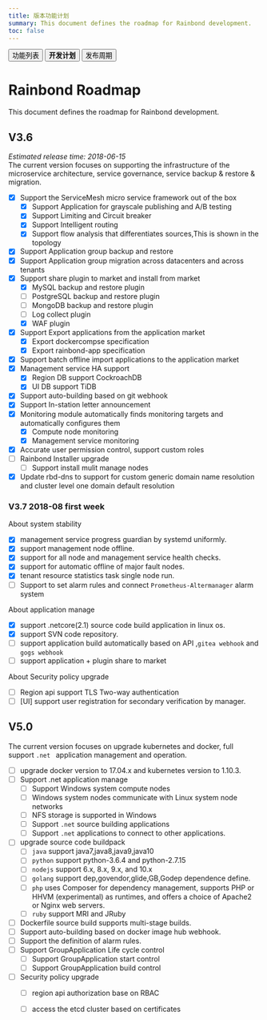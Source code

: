 ```yaml
---
title: 版本功能计划
summary: This document defines the roadmap for Rainbond development.
toc: false
---
```

<div class="filters filters-big clearfix">
    <a href="edition.html"><button class="filter-button">功能列表</button></a>
    <a href="roadmap.html"><button class="filter-button current"><strong>开发计划</strong></button></a>
    <a href="release-cycle.html"><button class="filter-button">发布周期</button></a>
</div>

# Rainbond Roadmap
This document defines the roadmap for Rainbond development.

## V3.6
*Estimated release time: 2018-06-15*   
The current version focuses on supporting the infrastructure of the microservice architecture, service governance, service backup & restore & migration.

- [x] Support the ServiceMesh micro service framework out of the box
    - [x] Support Application for grayscale publishing and A/B testing
    - [x] Support Limiting and Circuit breaker
    - [x] Support Intelligent routing
    - [x] Support flow analysis that differentiates sources,This is shown in the topology
- [x] Support Application group backup and restore
- [x] Support Application group migration across datacenters and across tenants
- [x] Support share plugin to market and install from market
    - [x] MySQL backup and restore plugin
    - [ ] PostgreSQL backup and restore plugin
    - [ ] MongoDB backup and restore plugin
    - [ ] Log collect plugin  
    - [x] WAF plugin
- [x] Support Export applications from the application market
    - [x] Export dockercompse specification
    - [x] Export rainbond-app specification
- [x] Support batch offline import applications to the application market    
- [x] Management service HA support
    - [x] Region DB support CockroachDB
    - [x] UI DB support TiDB
- [x] Support auto-building based on git webhook  
- [x] Support In-station letter announcement
- [x] Monitoring module automatically finds monitoring targets and automatically configures them
    - [x] Compute node monitoring
    - [x] Management service monitoring
- [x] Accurate user permission control, support custom roles
- [ ] Rainbond Installer upgrade
  - [ ] Support install mulit manage nodes
- [x] Update rbd-dns to support for custom generic domain name resolution and cluster level one domain default resolution

### V3.7 2018-08 first week
About system stability

- [x] management service progress guardian by systemd uniformly.
- [x] support management node offline.
- [x] support for all node and management service health checks.
- [x] support for automatic offline of major fault nodes.
- [x] tenant resource statistics task single node run.
- [ ] Support to set alarm rules and connect `Prometheus-Altermanager` alarm system

About application manage

- [x] support .netcore(2.1) source code build application in linux os.
- [x] support SVN code repository.
- [ ] support application build automatically based on API ,`gitea webhook` and `gogs webhook` 
- [ ] support application + plugin share to market

About Security policy upgrade
- [ ] Region api support TLS Two-way authentication
- [ ] [UI] support user registration for secondary verification by manager.

## V5.0
The current version focuses on upgrade kubernetes and docker,  full support `.net ` application management and operation.

- [ ] upgrade docker version to 17.04.x and kubernetes version to 1.10.3.
- [ ] Support .net application manage
    - [ ] Support Windows system compute nodes
    - [ ] Windows system nodes communicate with Linux system node networks
    - [ ] NFS storage is supported in Windows
    - [ ] Support `.net` source building applications
    - [ ] Support `.net` applications to connect to other applications.
- [ ] upgrade source code buildpack
    - [ ] `java` support java7,java8,java9,java10
    - [ ] `python` support python-3.6.4 and python-2.7.15
    - [ ] `nodejs` support 6.x, 8.x, 9.x, and 10.x
    - [ ] `golang` support dep,govendor,glide,GB,Godep dependence define.
    - [ ] `php` uses Composer for dependency management, supports PHP or HHVM (experimental) as runtimes, and offers a choice of Apache2 or Nginx web servers.
    - [ ] `ruby` support MRI and JRuby
- [ ] Dockerfile source build supports multi-stage builds.  
- [ ] Support auto-building based on docker image hub webhook.
- [ ] Support the definition of alarm rules.
- [ ] Support GroupApplication Life cycle control
    - [ ] Support GroupApplication start control
    - [ ] Support GroupApplication build control
- [ ] Security policy upgrade
    - [ ] region api authorization base on RBAC
    - [ ] access the etcd cluster based on certificates
    

